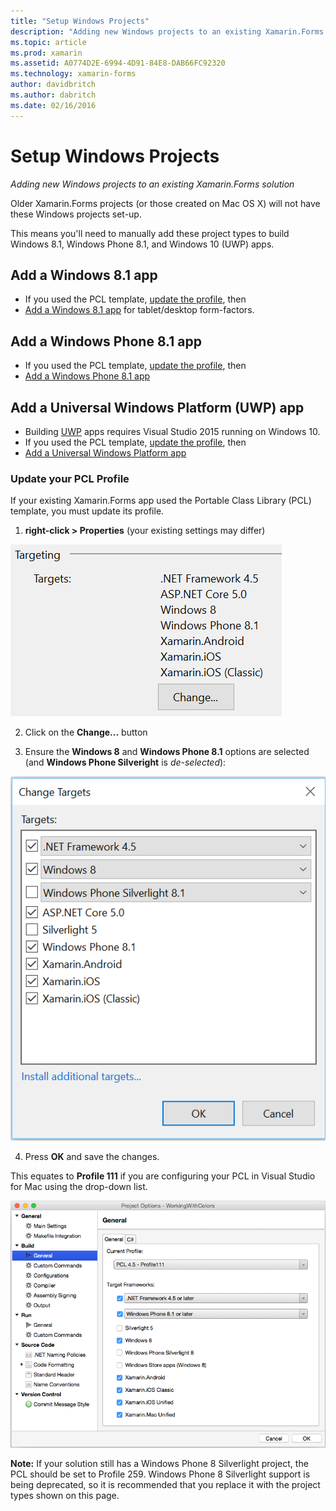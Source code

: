 ```yaml
---
title: "Setup Windows Projects"
description: "Adding new Windows projects to an existing Xamarin.Forms solution"
ms.topic: article
ms.prod: xamarin
ms.assetid: A0774D2E-6994-4D91-84E8-DAB66FC92320
ms.technology: xamarin-forms
author: davidbritch
ms.author: dabritch
ms.date: 02/16/2016
---
```


# Setup Windows Projects

_Adding new Windows projects to an existing Xamarin.Forms solution_

Older Xamarin.Forms projects (or those created on Mac OS&nbsp;X)
will not have these Windows projects set-up.

This means you'll need to manually add these project
  types to build Windows 8.1, Windows Phone 8.1,
  and Windows 10 (UWP) apps.

## Add a Windows 8.1 app

* If you used the PCL template, [update the profile](#pcl), then
* [Add a Windows 8.1 app](~/xamarin-forms/platform/windows/installation/tablet.md) for
  tablet/desktop form-factors.

## Add a Windows Phone 8.1 app

* If you used the PCL template, [update the profile](#pcl), then
* [Add a Windows Phone 8.1 app](~/xamarin-forms/platform/windows/installation/phone.md)

## Add a Universal Windows Platform (UWP) app

* Building [UWP](https://msdn.microsoft.com/en-us/library/windows/apps/dn894631.aspx) apps requires Visual Studio 2015 running on Windows 10.
* If you used the PCL template, [update the profile](#pcl), then
* [Add a Universal Windows Platform app](~/xamarin-forms/platform/windows/installation/universal.md)

<a name="pcl" />

### Update your PCL Profile

If your existing Xamarin.Forms app used the Portable Class Library
  (PCL) template, you must update its profile.

1. **right-click > Properties** (your existing settings may differ)

  ![](images/targets.png "PCL Targets")

2. Click on the **Change...** button

3. Ensure the **Windows 8** and **Windows Phone 8.1** options are selected (and **Windows Phone Silveright** is *de-selected*):

  ![](images/pcl.png "PCL Target Options")

4. Press **OK** and save the changes.

This equates to **Profile 111** if you are configuring your PCL
  in Visual Studio for Mac using the drop-down list.

  ![](images/pcl-xs.png "PCL Profile 111")

**Note:** If your solution still has a Windows Phone 8 Silverlight project,
the PCL should be set to Profile 259. Windows Phone 8 Silverlight
support is being deprecated, so it is recommended that you replace
it with the project types shown on this page.

